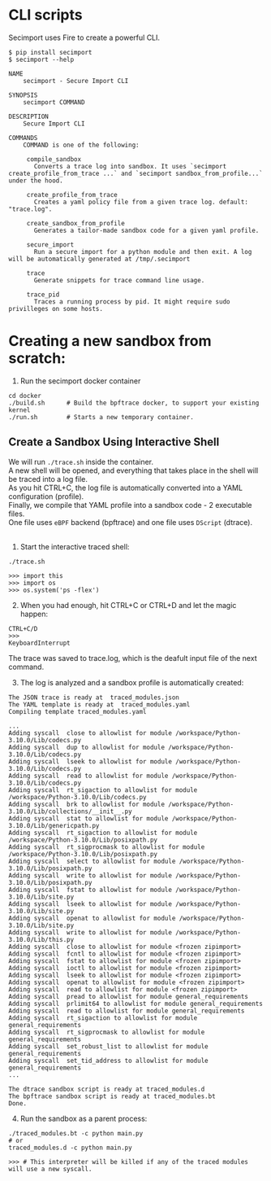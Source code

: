 # CLI scripts

Secimport uses Fire to create a powerful CLI.

```shell
$ pip install secimport
$ secimport --help
```
```shell
NAME
    secimport - Secure Import CLI

SYNOPSIS
    secimport COMMAND

DESCRIPTION
    Secure Import CLI

COMMANDS
    COMMAND is one of the following:

     compile_sandbox
       Converts a trace log into sandbox. It uses `secimport create_profile_from_trace ...` and `secimport sandbox_from_profile...` under the hood.

     create_profile_from_trace
       Creates a yaml policy file from a given trace log. default: "trace.log".

     create_sandbox_from_profile
       Generates a tailor-made sandbox code for a given yaml profile.

     secure_import
       Run a secure import for a python module and then exit. A log will be automatically generated at /tmp/.secimport

     trace
       Generate snippets for trace command line usage.

     trace_pid
       Traces a running process by pid. It might require sudo privilleges on some hosts.
```



# Creating a new sandbox from scratch:

1. Run the secimport docker container
```shell
cd docker
./build.sh      # Build the bpftrace docker, to support your existing kernel
./run.sh        # Starts a new temporary container.
```

## Create a Sandbox Using Interactive Shell
We will run `./trace.sh` inside the container.<br>
A new shell will be opened, and everything that takes place in the shell will be traced into a log file.<br>
As you hit CTRL+C, the log file is automatically converted into a YAML configuration (profile).<br>
Finally, we compile that YAML profile into a sandbox code - 2 executable files.<br>
One file uses `eBPF` backend (bpftrace) and one file uses `DScript` (dtrace).
<br><br>

1. Start the interactive traced shell:
```shell
./trace.sh

>>> import this
>>> import os
>>> os.system('ps -flex')

```
2. When you had enough, hit CTRL+C or CTRL+D and let the magic happen:
```shell
CTRL+C/D
>>> 
KeyboardInterrupt
```

The trace was saved to trace.log, which is the deafult input file of the next command.

3. The log is analyzed and a sandbox profile is automatically created:
```shell
The JSON trace is ready at  traced_modules.json
The YAML template is ready at  traced_modules.yaml
Compiling template traced_modules.yaml

...
Adding syscall  close to allowlist for module /workspace/Python-3.10.0/Lib/codecs.py
Adding syscall  dup to allowlist for module /workspace/Python-3.10.0/Lib/codecs.py
Adding syscall  lseek to allowlist for module /workspace/Python-3.10.0/Lib/codecs.py
Adding syscall  read to allowlist for module /workspace/Python-3.10.0/Lib/codecs.py
Adding syscall  rt_sigaction to allowlist for module /workspace/Python-3.10.0/Lib/codecs.py
Adding syscall  brk to allowlist for module /workspace/Python-3.10.0/Lib/collections/__init__.py
Adding syscall  stat to allowlist for module /workspace/Python-3.10.0/Lib/genericpath.py
Adding syscall  rt_sigaction to allowlist for module /workspace/Python-3.10.0/Lib/posixpath.py
Adding syscall  rt_sigprocmask to allowlist for module /workspace/Python-3.10.0/Lib/posixpath.py
Adding syscall  select to allowlist for module /workspace/Python-3.10.0/Lib/posixpath.py
Adding syscall  write to allowlist for module /workspace/Python-3.10.0/Lib/posixpath.py
Adding syscall  fstat to allowlist for module /workspace/Python-3.10.0/Lib/site.py
Adding syscall  lseek to allowlist for module /workspace/Python-3.10.0/Lib/site.py
Adding syscall  openat to allowlist for module /workspace/Python-3.10.0/Lib/site.py
Adding syscall  write to allowlist for module /workspace/Python-3.10.0/Lib/this.py
Adding syscall  close to allowlist for module <frozen zipimport>
Adding syscall  fcntl to allowlist for module <frozen zipimport>
Adding syscall  fstat to allowlist for module <frozen zipimport>
Adding syscall  ioctl to allowlist for module <frozen zipimport>
Adding syscall  lseek to allowlist for module <frozen zipimport>
Adding syscall  openat to allowlist for module <frozen zipimport>
Adding syscall  read to allowlist for module <frozen zipimport>
Adding syscall  pread to allowlist for module general_requirements
Adding syscall  prlimit64 to allowlist for module general_requirements
Adding syscall  read to allowlist for module general_requirements
Adding syscall  rt_sigaction to allowlist for module general_requirements
Adding syscall  rt_sigprocmask to allowlist for module general_requirements
Adding syscall  set_robust_list to allowlist for module general_requirements
Adding syscall  set_tid_address to allowlist for module general_requirements
...

The dtrace sandbox script is ready at traced_modules.d
The bpftrace sandbox script is ready at traced_modules.bt
Done.
```

4. Run the sandbox as a parent process:
```shell
./traced_modules.bt -c python main.py
# or
traced_modules.d -c python main.py

>>> # This interpreter will be killed if any of the traced modules will use a new syscall.
```
